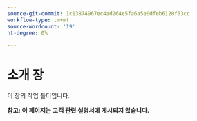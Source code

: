 ```yaml
---
source-git-commit: 1c13874967ec4ad264e5fa6a5e0dfeb6120f53cc
workflow-type: tm+mt
source-wordcount: '19'
ht-degree: 0%

---
```

# 소개 장

이 장의 작업 폴더입니다.

**참고: 이 페이지는 고객 관련 설명서에 게시되지 않습니다.**
